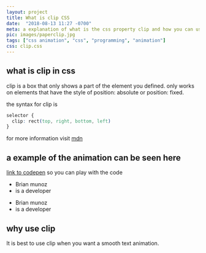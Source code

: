 ```yaml
---
layout: project
title: What is clip CSS
date:  "2018-08-13 11:27 -0700"
meta: a explanation of what is the css property clip and how you can use it to make nice text animations.
pic: images/paperclip.jpg
tags: ["css animation", "css", "programming", "animation"]
css: clip.css
---
```


## what is clip in css

clip is a box that only shows a part of the element you defined. only works on elements that have the style of position: absolute or position: fixed.

the syntax for clip is

```css
selector {
  clip: rect(top, right, bottom, left)
}
````
for more information visit [mdn](https://developer.mozilla.org/en-US/docs/Web/CSS/clip)

## a example of the animation can be seen here

[link to codepen](https://codepen.io/brianmunoz/pen/mjoNWO) so you can play with the code

<section class="blog__container">
  <ul class="blog__list">
    <li>Brian munoz</li>
    <li>is a developer</li>
  </ul>
  <ul class="blog__list blog__blue">
    <li>Brian munoz</li>
    <li>is a developer</li>
  </ul>
</section>

## why use clip

It is best to use clip when you want a smooth text animation.